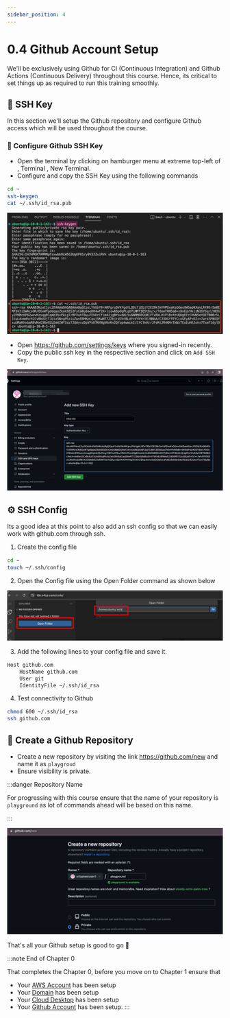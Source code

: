 ```yaml
---
sidebar_position: 4
---
```


# 0.4 Github Account Setup

We'll be exclusively using Github for CI (Continuous Integration) and Github Actions (Continuous Delivery) throughout this course. Hence, its critical to set things up as required to run this training smoothly.

## 🔑 SSH Key

In this section we'll setup the Github repository and configure Github access which will be used throughout the course.

### 🍔 Configure Github SSH Key <i class="fa fa-flask" aria-hidden="true"></i>

- Open the terminal by clicking on hamburger menu at extreme top-left of , Terminal , New Terminal.
- Configure and copy the SSH Key using the following commands

```bash
cd ~
ssh-keygen
cat ~/.ssh/id_rsa.pub
```

![](img/1A_7.png)

- Open <a href="https://github.com/settings/keys">https://github.com/settings/keys</a> where you signed-in recently.
- Copy the public ssh key in the respective section and click on `Add SSH Key`.

![](img/1A_8.png)

## ⚙️ SSH Config

Its a good idea at this point to also add an ssh config so that we can easily work with github.com through ssh.

1. Create the config file
   
```bash
cd ~
touch ~/.ssh/config
```

2. Open the Config file using the Open Folder command as shown below

![](img/open_config.png)

3. Add the following lines to your config file and save it.

```config
Host github.com
    HostName github.com
    User git
    IdentityFile ~/.ssh/id_rsa
```

4. Test connectivity to Github

```bash
chmod 600 ~/.ssh/id_rsa
ssh github.com
```

## 🌟 Create a Github Repository

- Create a new repository by visiting the link <a href="https://github.com/new" target="_blank">https://github.com/new</a> and name it as `playgroud`
- Ensure visibility is private.

:::danger Repository Name

For progressing with this course ensure that the name of your repository is `playground` as lot of commands ahead will be based on this name.

:::

![](img/1A_9.png)

That's all your Github setup is good to go 🎉

:::note End of Chapter 0

That completes the Chapter 0, before you move on to Chapter 1 ensure that

- Your [AWS Account](/docs/chapter0-the-setup/aws-setup.md) has been setup
- Your [Domain](/docs/chapter0-the-setup/domain-setup.md) has been setup
- Your [Cloud Desktop](/docs/chapter0-the-setup/cloud-desktop-setup.md) has been setup
- Your [Github Account](/docs/chapter0-the-setup/github-account-setup.md) has been setup.
:::
